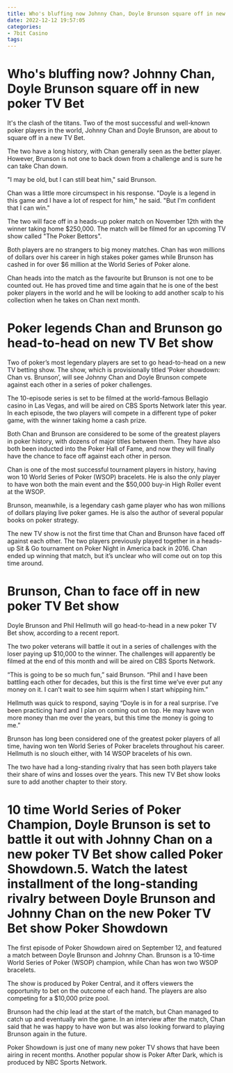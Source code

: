 ```yaml
---
title: Who's bluffing now Johnny Chan, Doyle Brunson square off in new poker TV Bet
date: 2022-12-12 19:57:05
categories:
- 7bit Casino
tags:
---
```



#  Who's bluffing now? Johnny Chan, Doyle Brunson square off in new poker TV Bet

It's the clash of the titans. Two of the most successful and well-known poker players in the world, Johnny Chan and Doyle Brunson, are about to square off in a new TV Bet.

The two have a long history, with Chan generally seen as the better player. However, Brunson is not one to back down from a challenge and is sure he can take Chan down.

"I may be old, but I can still beat him," said Brunson.

Chan was a little more circumspect in his response. "Doyle is a legend in this game and I have a lot of respect for him," he said. "But I'm confident that I can win."

The two will face off in a heads-up poker match on November 12th with the winner taking home $250,000. The match will be filmed for an upcoming TV show called "The Poker Bettors".

Both players are no strangers to big money matches. Chan has won millions of dollars over his career in high stakes poker games while Brunson has cashed in for over $6 million at the World Series of Poker alone.

Chan heads into the match as the favourite but Brunson is not one to be counted out. He has proved time and time again that he is one of the best poker players in the world and he will be looking to add another scalp to his collection when he takes on Chan next month.

#  Poker legends Chan and Brunson go head-to-head on new TV Bet show

Two of poker’s most legendary players are set to go head-to-head on a new TV betting show. The show, which is provisionally titled ‘Poker showdown: Chan vs. Brunson’, will see Johnny Chan and Doyle Brunson compete against each other in a series of poker challenges.

The 10-episode series is set to be filmed at the world-famous Bellagio casino in Las Vegas, and will be aired on CBS Sports Network later this year. In each episode, the two players will compete in a different type of poker game, with the winner taking home a cash prize.

Both Chan and Brunson are considered to be some of the greatest players in poker history, with dozens of major titles between them. They have also both been inducted into the Poker Hall of Fame, and now they will finally have the chance to face off against each other in person.

Chan is one of the most successful tournament players in history, having won 10 World Series of Poker (WSOP) bracelets. He is also the only player to have won both the main event and the $50,000 buy-in High Roller event at the WSOP.

Brunson, meanwhile, is a legendary cash game player who has won millions of dollars playing live poker games. He is also the author of several popular books on poker strategy.

The new TV show is not the first time that Chan and Brunson have faced off against each other. The two players previously played together in a heads-up Sit & Go tournament on Poker Night in America back in 2016. Chan ended up winning that match, but it’s unclear who will come out on top this time around.

#  Brunson, Chan to face off in new poker TV Bet show

Doyle Brunson and Phil Hellmuth will go head-to-head in a new poker TV Bet show, according to a recent report.

The two poker veterans will battle it out in a series of challenges with the loser paying up $10,000 to the winner. The challenges will apparently be filmed at the end of this month and will be aired on CBS Sports Network.

“This is going to be so much fun,” said Brunson. “Phil and I have been battling each other for decades, but this is the first time we’ve ever put any money on it. I can’t wait to see him squirm when I start whipping him.”

Hellmuth was quick to respond, saying “Doyle is in for a real surprise. I’ve been practicing hard and I plan on coming out on top. He may have won more money than me over the years, but this time the money is going to me.”

Brunson has long been considered one of the greatest poker players of all time, having won ten World Series of Poker bracelets throughout his career. Hellmuth is no slouch either, with 14 WSOP bracelets of his own.

The two have had a long-standing rivalry that has seen both players take their share of wins and losses over the years. This new TV Bet show looks sure to add another chapter to their story.

#  10 time World Series of Poker Champion, Doyle Brunson is set to battle it out with Johnny Chan on a new poker TV Bet show called Poker Showdown.5. Watch the latest installment of the long-standing rivalry between Doyle Brunson and Johnny Chan on the new Poker TV Bet show Poker Showdown

The first episode of Poker Showdown aired on September 12, and featured a match between Doyle Brunson and Johnny Chan. Brunson is a 10-time World Series of Poker (WSOP) champion, while Chan has won two WSOP bracelets.

The show is produced by Poker Central, and it offers viewers the opportunity to bet on the outcome of each hand. The players are also competing for a $10,000 prize pool.

Brunson had the chip lead at the start of the match, but Chan managed to catch up and eventually win the game. In an interview after the match, Chan said that he was happy to have won but was also looking forward to playing Brunson again in the future.

Poker Showdown is just one of many new poker TV shows that have been airing in recent months. Another popular show is Poker After Dark, which is produced by NBC Sports Network.